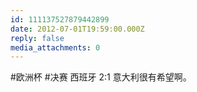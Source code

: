 ```yaml
---
id: 111137527879442899
date: 2012-07-01T19:59:00.000Z
reply: false
media_attachments: 0
---
```


#欧洲杯 #决赛 西班牙 2:1 意大利很有希望啊。 ​​​​

